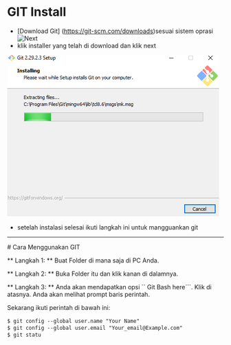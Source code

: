 # GIT Install
- [Download Git] (https://git-scm.com/downloads)sesuai sistem oprasi 
![Next](/img/install-git-2)
- klik installer yang telah di download dan klik 
next

![Tunggu proses selesai](/img/proses-git.png)
- setelah instalasi selesai ikuti langkah ini untuk mangguankan git

<hr> 
# Cara Menggunakan GIT

** Langkah 1: ** Buat Folder di mana saja di PC Anda.

** Langkah 2: ** Buka Folder itu dan klik kanan di dalamnya.

** Langkah 3: ** Anda akan mendapatkan opsi `` Git Bash here```. Klik di atasnya. Anda akan melihat prompt baris perintah.

Sekarang ikuti perintah di bawah ini:

```
$ git config --global user.name "Your Name"
$ git config --global user.email "Your_email@Example.com"
$ git statu
```